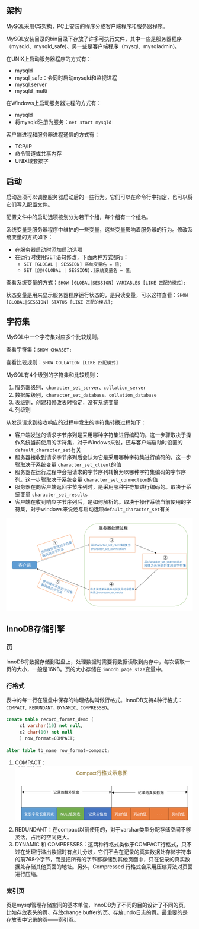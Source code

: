 ## 架构

MySQL采用CS架构，PC上安装的程序分成客户端程序和服务器程序。

MySQL安装目录的bin目录下存放了许多可执行文件，其中一些是服务器程序（mysqld、mysqld_safe)、另一些是客户端程序（mysql、mysqladmin)。

在UNIX上启动服务器程序的方式有：

* mysqld
* mysql_safe：会同时启动mysqld和监视进程
* mysql.server
* mysqld_multi

在Windows上启动服务器进程的方式有：

* mysqld
* 将mysqld注册为服务：`net start mysqld`

客户端进程和服务器进程通信的方式有：

* TCP/IP
* 命令管道或共享内存
* UNIX域套接字

## 启动

启动选项可以调整服务器启动后的一些行为。它们可以在命令行中指定，也可以将它们写入配置文件。

配置文件中的启动选项被划分为若干个组，每个组有一个组名。

系统变量是服务器程序中维护的一些变量，这些变量影响着服务器的行为。修改系统变量的方式如下：

* 在服务器启动时添加启动选项
* 在运行时使用SET语句修改，下面两种方式都行：
  * `SET [GLOBAL | SESSION] 系统变量名 = 值;`
  * `SET [@@(GLOBAL | SESSION).]系统变量名 = 值;`

查看系统变量的方式：`SHOW [GLOBAL|SESSION] VARIABLES [LIKE 匹配的模式];`

状态变量是用来显示服务器程序运行状态的，是只读变量，可以这样查看：`SHOW [GLOBAL|SESSION] STATUS [LIKE 匹配的模式];`

## 字符集

MySQL中一个字符集对应多个比较规则。

查看字符集：`SHOW CHARSET;`

查看比较规则：`SHOW COLLATION [LIKE 匹配模式]`

MySQL有4个级别的字符集和比较规则：

1. 服务器级别，`character_set_server、collation_server`
2. 数据库级别，`character_set_database、collation_database`
3. 表级别，创建和修改表时指定，没有系统变量
4. 列级别

从发送请求到接收响应的过程中发生的字符集转换过程如下：

* 客户端发送的请求字节序列是采用哪种字符集进行编码的。这一步骤取决于操作系统当前使用的字符集，对于Windows来说，还与客户端启动时设置的 `default_character_set`有关
* 服务器接收到请求字节序列后会认为它是采用哪种字符集进行编码的。这一步骤取决于系统变量 `character_set_client`的值
* 服务器在运行过程中会把请求的字节序列转换为以哪种字符集编码的字节序列。这一步骤取决于系统变量 `character_set_connection`的值
* 服务器在向客户端返回字节序列时，是采用哪种字符集进行编码的。取决于系统变量 `character_set_results`
* 客户端在收到响应字节序列后，是如何解析的。取决于操作系统当前使用的字符集，对于windows来说还与启动选项`default_character_set`有关

![](MySQL高级.assets/Snipaste_2022-07-25_20-27-36.png)

## InnoDB存储引擎

### 页

InnoDB将数据存储到磁盘上，处理数据时需要将数据读取到内存中，每次读取一页的大小，一般是16KB。页的大小存储在 `innodb_page_size`变量中。

### 行格式

表中的每一行在磁盘中保存的物理结构叫做行格式。InnoDB支持4种行格式：`COMPACT、REDUNDANT、DYNAMIC、COMPRESSED`。

```sql
create table record_format_demo (
     c1 varchar(10) not null, 
     c2 char(10) not null
     ) row_format=COMPACT;
     
alter table tb_name row_format=compact;
```

1. COMPACT：
   ![](MySQL高级.assets/Snipaste_2022-07-26_10-04-58.png)
2. REDUNDANT：在compact以前使用的，对于varchar类型分配存储空间不够灵活，占用的空间更大。
3. DYNAMIC 和 COMPRESSES：这两种行格式类似于COMPACT行格式，只不过在处理行溢出数据时有点儿分歧，它们不会在记录的真实数据处存储字符串的前768个字节，而是把所有的字节都存储到其他页面中，只在记录的真实数据处存储其他页面的地址。另外，Compressed 行格式会采用压缩算法对页面进行压缩。

### 索引页

页是mysql管理存储空间的基本单位，InnoDB为了不同的目的设计了不同的页，比如存放表头的页、存放change buffer的页、存放undo日志的页。最重要的是存放表中记录的页——索引页。

